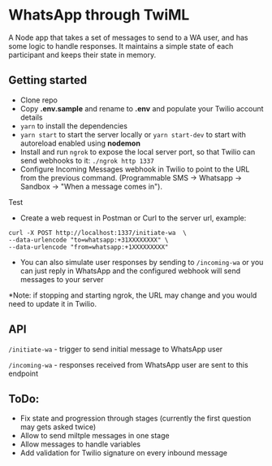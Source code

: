 
# WhatsApp through TwiML
A Node app that takes a set of messages to send to a WA user, and has some logic to handle responses. It maintains a simple state of each participant and keeps their state in memory.

## Getting started

- Clone repo
- Copy **.env.sample** and rename to **.env** and populate your Twilio account details 
- `yarn` to install the dependencies
- `yarn start` to start the server locally or `yarn start-dev` to start with autoreload enabled using **nodemon**
- Install and run `ngrok` to expose the local server port, so that Twilio can send webhooks to it:
  `./ngrok http 1337`
- Configure Incoming Messages webhook in Twilio to point to the URL from the previous command. (Programmable SMS -> Whatsapp -> Sandbox -> "When a message comes in").

Test
- Create a web request in Postman or Curl to the server url, example:
```
curl -X POST http://localhost:1337/initiate-wa  \
--data-urlencode "to=whatsapp:+31XXXXXXXX" \
--data-urlencode "from=whatsapp:+1XXXXXXXXX" 
```
- You can also simulate user responses by sending to `/incoming-wa` or you can just reply in WhatsApp and the configured webhook will send messages to your server

*Note: if stopping and starting ngrok, the URL may change and you would need to update it in Twilio.

## API

`/initiate-wa` - trigger to send initial message to WhatsApp user

`/incoming-wa` - responses received from WhatsApp user are sent to this endpoint


## ToDo:
- Fix state and progression through stages (currently the first question may gets asked twice)
- Allow to send miltple messages in one stage
- Allow messages to handle variables
- Add validation for Twilio signature on every inbound message 
